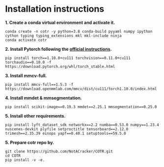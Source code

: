 # Installation instructions
**1. Create a conda virtual environment and activate it.**
```shell
conda create -n cotr -y python=3.8 conda-build pyyaml numpy ipython cython typing typing_extensions mkl mkl-include ninja
conda activate cotr
```

**2. Install Pytorch following the [official instructions](https://pytorch.org/).**

```shell
pip install torch==1.10.0+cu111 torchvision==0.11.0+cu111 torchaudio==0.10.0 -f https://download.pytorch.org/whl/torch_stable.html
```


**3. Install mmcv-full.**
```shell
pip install mmcv-full==1.5.3 -f https://download.openmmlab.com/mmcv/dist/cu111/torch1.10.0/index.html
```

**4. Install mmdet & mmsegmentation.**
```shell
pip install scikit-image==0.19.3 mmdet==2.25.1 mmsegmentation==0.25.0
```

**5. Install other requirements.**
```shell
pip install lyft_dataset_sdk networkx==2.2 numba==0.53.0 numpy==1.23.4 nuscenes-devkit plyfile setproctitle tensorboard==2.12.0 trimesh==2.35.39 einops yapf==0.40.1 setuptools==59.5.0
```

**5. Prepare cotr repo by.**
```shell
git clone https://github.com/NotACracker/COTR.git
cd COTR
pip install -v -e.
```

